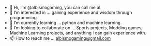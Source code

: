 - 👋 Hi, I’m @albismogaming, you can call me al.
- 👀 I’m interested in ... gaining experience and wisdom through programming.
- 🌱 I’m currently learning ... python and machine learning.
- 💞️ I’m looking to collaborate on ... Sports projects, Modding games, Machine Learning projects, and anything I can gain experience with.
- 📫 How to reach me ... albismogaming@gmail.com

<!---
albismogaming/albismogaming is a ✨ special ✨ repository because its `README.md` (this file) appears on your GitHub profile.
You can click the Preview link to take a look at your changes.
--->
